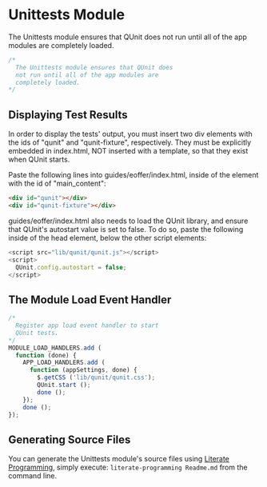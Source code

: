 Unittests Module
================

The Unittests module ensures that QUnit does not run until all of the app modules are completely loaded. 

```javascript
/*
  The Unittests module ensures that QUnit does
  not run until all of the app modules are 
  completely loaded.
*/
```

Displaying Test Results
-----------------------
In order to display the tests' output, you must insert two div elements with the ids of "qunit" and "qunit-fixture", respectively. They must be explicitly embedded in index.html, NOT inserted with a template, so that they exist when QUnit starts.

Paste the following lines into guides/eoffer/index.html, inside of the element with the id of "main_content":

```html
<div id="qunit"></div>
<div id="qunit-fixture"></div>
```

guides/eoffer/index.html also needs to load the QUnit library, and ensure that QUnit's autostart value is set to false. To do so, paste the following inside of the head element, below the other script elements:
```javascript
<script src="lib/qunit/qunit.js"></script>
<script>
  QUnit.config.autostart = false;
</script>
```


The Module Load Event Handler
-----------------------------

```javascript
/*
  Register app load event handler to start
  QUnit tests.
*/
MODULE_LOAD_HANDLERS.add (
  function (done) {
    APP_LOAD_HANDLERS.add (
      function (appSettings, done) {
        $.getCSS ('lib/qunit/qunit.css');
        QUnit.start ();
        done ();
    });
    done (); 
});
```

Generating Source Files
-----------------------

You can generate the Unittests module's source files using [Literate Programming](https://github.com/jostylr/literate-programming), simply execute:
`literate-programming Readme.md`
from the command line.

<!---
#### Unittests.js
```
_"Unittests Module"

_"The Module Load Event Handler"
```
[unittests.js](#Unittests.js "save:")
-->